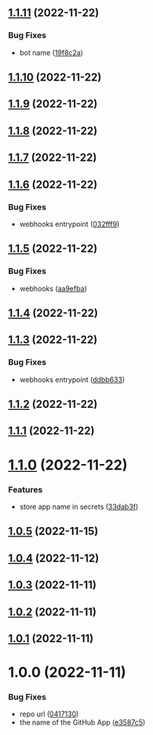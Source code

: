 ## [1.1.11](https://github.com/wow-actions/app-token/compare/v1.1.10...v1.1.11) (2022-11-22)


### Bug Fixes

* bot name ([19f8c2a](https://github.com/wow-actions/app-token/commit/19f8c2ad87d8ad73ef3f6b63b5b277b47f578bd2))

## [1.1.10](https://github.com/wow-actions/app-token/compare/v1.1.9...v1.1.10) (2022-11-22)

## [1.1.9](https://github.com/wow-actions/app-token/compare/v1.1.8...v1.1.9) (2022-11-22)

## [1.1.8](https://github.com/wow-actions/app-token/compare/v1.1.7...v1.1.8) (2022-11-22)

## [1.1.7](https://github.com/wow-actions/app-token/compare/v1.1.6...v1.1.7) (2022-11-22)

## [1.1.6](https://github.com/wow-actions/app-token/compare/v1.1.5...v1.1.6) (2022-11-22)


### Bug Fixes

* webhooks entrypoint ([032fff9](https://github.com/wow-actions/app-token/commit/032fff9e900c1f02ba2176ed3d423ec561e7b596))

## [1.1.5](https://github.com/wow-actions/app-token/compare/v1.1.4...v1.1.5) (2022-11-22)


### Bug Fixes

* webhooks ([aa9efba](https://github.com/wow-actions/app-token/commit/aa9efba11e498a9e918097465a4c5c81d0d97408))

## [1.1.4](https://github.com/wow-actions/app-token/compare/v1.1.3...v1.1.4) (2022-11-22)

## [1.1.3](https://github.com/wow-actions/app-token/compare/v1.1.2...v1.1.3) (2022-11-22)


### Bug Fixes

* webhooks entrypoint ([ddbb633](https://github.com/wow-actions/app-token/commit/ddbb63394cd2759ff62555db8f49abb2d2248f64))

## [1.1.2](https://github.com/wow-actions/app-token/compare/v1.1.1...v1.1.2) (2022-11-22)

## [1.1.1](https://github.com/wow-actions/app-token/compare/v1.1.0...v1.1.1) (2022-11-22)

# [1.1.0](https://github.com/wow-actions/app-token/compare/v1.0.5...v1.1.0) (2022-11-22)


### Features

* store app name in secrets ([33dab3f](https://github.com/wow-actions/app-token/commit/33dab3ff6abce8a7aacdeca7da98c6f7b6c95719))

## [1.0.5](https://github.com/wow-actions/app-token/compare/v1.0.4...v1.0.5) (2022-11-15)

## [1.0.4](https://github.com/wow-actions/app-token/compare/v1.0.3...v1.0.4) (2022-11-12)

## [1.0.3](https://github.com/wow-actions/app-token/compare/v1.0.2...v1.0.3) (2022-11-11)

## [1.0.2](https://github.com/wow-actions/app-token/compare/v1.0.1...v1.0.2) (2022-11-11)

## [1.0.1](https://github.com/wow-actions/app-token/compare/v1.0.0...v1.0.1) (2022-11-11)

# 1.0.0 (2022-11-11)


### Bug Fixes

* repo url ([0417130](https://github.com/wow-actions/app-token/commit/041713029465b8b4f3b943525d97cd704549d290))
* the name of the GitHub App ([e3587c5](https://github.com/wow-actions/app-token/commit/e3587c5c176c7c8e1d16f65f08202364b31d12a0))
